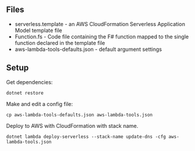 ## Files
- serverless.template - an AWS CloudFormation Serverless Application Model template file
- Function.fs - Code file containing the F# function mapped to the single function declared in the template file
- aws-lambda-tools-defaults.json - default argument settings

## Setup

Get dependencies:

```
dotnet restore
```

Make and edit a config file:

```
cp aws-lambda-tools-defaults.json aws-lambda-tools.json
```

Deploy to AWS with CloudFormation with stack name.

```
dotnet lambda deploy-serverless --stack-name update-dns -cfg aws-lambda-tools.json
```
